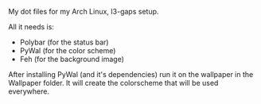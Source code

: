 My dot files for my Arch Linux, I3-gaps setup. 


All it needs is:
 - Polybar (for the status bar)
 - PyWal (for the color scheme)
 - Feh (for the background image)

After installing PyWal (and it's dependencies) run it on the wallpaper in the Wallpaper folder. It will create the colorscheme that will be used everywhere. 
